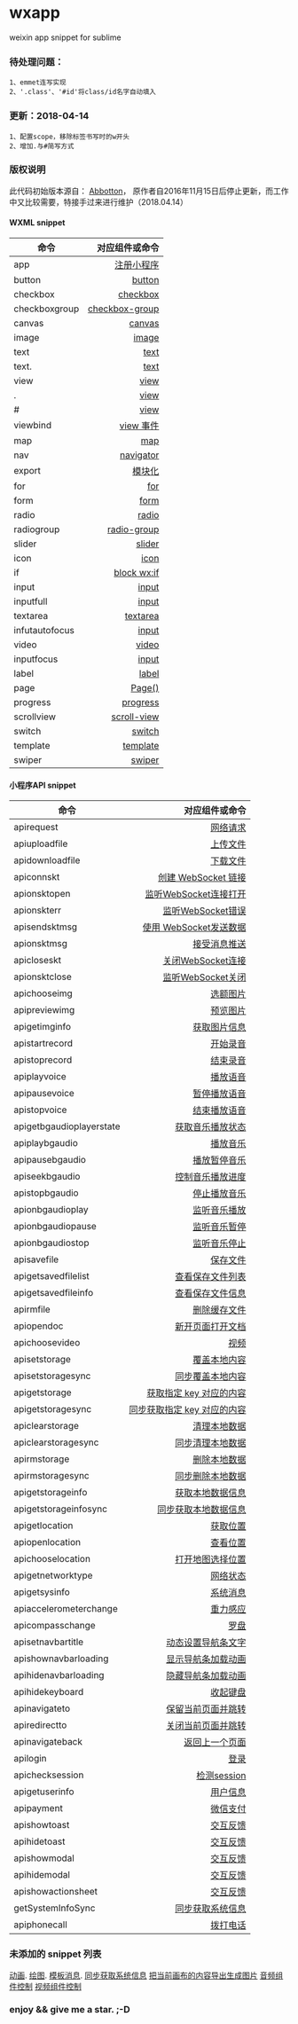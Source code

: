 # wxapp
weixin app snippet for sublime


### 待处理问题：
	1、emmet连写实现
	2、'.class'、'#id'将class/id名字自动填入


### 更新：2018-04-14
	1、配置scope，移除标签书写时的w开头
	2、增加.与#简写方式




### 版权说明
此代码初始版本源自： [Abbotton](https://github.com/Abbotton/weapp-snippet-for-sublime-text-2-3)，
原作者自2016年11月15日后停止更新，而工作中又比较需要，特接手过来进行维护（2018.04.14）






#### WXML snippet

| 命令 | 对应组件或命令 |
| -----|----:|
| app | [注册小程序](https://mp.weixin.qq.com/debug/wxadoc/dev/framework/app-service/app.html) |
| button | [button](https://mp.weixin.qq.com/debug/wxadoc/dev/component/button.html) |
| checkbox | [checkbox][2] |
| checkboxgroup | [checkbox-group][2] |
| canvas | [canvas](https://mp.weixin.qq.com/debug/wxadoc/dev/component/canvas.html#canvas) |
| image |[image](https://mp.weixin.qq.com/debug/wxadoc/dev/component/image.html)|
| text | [text](https://mp.weixin.qq.com/debug/wxadoc/dev/component/text.html) |
| text. | [text](https://mp.weixin.qq.com/debug/wxadoc/dev/component/text.html) |
| view | [view][4] |
| . | [view][4] |
| # | [view][4] |
| viewbind | [view 事件](https://mp.weixin.qq.com/debug/wxadoc/dev/framework/view/wxml/event.html) |
| map | [map](https://mp.weixin.qq.com/debug/wxadoc/dev/component/map.html)|
| nav |[navigator](https://mp.weixin.qq.com/debug/wxadoc/dev/component/navigator.html)|
| export | [模块化](https://mp.weixin.qq.com/debug/wxadoc/dev/framework/app-service/module.html)|
| for | [for](https://mp.weixin.qq.com/debug/wxadoc/dev/view/wxml/data.html) |
| form |[form](https://mp.weixin.qq.com/debug/wxadoc/dev/component/form.html)|
| radio|[radio][5]|
| radiogroup|[radio-group][5]|
| slider|[slider](https://mp.weixin.qq.com/debug/wxadoc/dev/component/slider.html)|
| icon|[icon](https://mp.weixin.qq.com/debug/wxadoc/dev/component/icon.html)|
| if | [block wx:if](https://mp.weixin.qq.com/debug/wxadoc/dev/framework/view/wxml/conditional.html)  |
| input|[input][3]|
| inputfull|[input][3]|
| textarea|[textarea](https://mp.weixin.qq.com/debug/wxadoc/dev/component/textarea.html)|
| infutautofocus|[input][3]|
| video|[video](https://mp.weixin.qq.com/debug/wxadoc/dev/component/video.html)|
| inputfocus|[input][3]|
| label|[label](https://mp.weixin.qq.com/debug/wxadoc/dev/component/label.html)|
| page|[Page()](https://mp.weixin.qq.com/debug/wxadoc/dev/framework/app-service/page.html)|
| progress|[progress](https://mp.weixin.qq.com/debug/wxadoc/dev/component/progress.html)|
| scrollview|[scroll-view](https://mp.weixin.qq.com/debug/wxadoc/dev/component/scroll-view.html)|
| switch|[switch](https://mp.weixin.qq.com/debug/wxadoc/dev/component/switch.html)|
| template|[template](https://mp.weixin.qq.com/debug/wxadoc/dev/framework/view/wxml/template.html)|
| swiper|[swiper](https://mp.weixin.qq.com/debug/wxadoc/dev/component/swiper.html)|


#### 小程序API snippet

| 命令 | 对应组件或命令 |
| -----|----:|
| apirequest| [网络请求](https://mp.weixin.qq.com/debug/wxadoc/dev/api/network-request.html) | 
| apiuploadfile| [上传文件][15] | 
| apidownloadfile| [下载文件][15] | 
| apiconnskt| [创建 WebSocket 链接][14] | 
| apionsktopen| [监听WebSocket连接打开][14] | 
| apionskterr| [监听WebSocket错误][14] | 
| apisendsktmsg| [使用 WebSocket发送数据][14] | 
| apionsktmsg| [接受消息推送][14] | 
| apicloseskt| [关闭WebSocket连接][14] | 
| apionsktclose| [监听WebSocket关闭][14] | 
| apichooseimg| [选额图片][13] | 
| apipreviewimg| [预览图片][13] |
| apigetimginfo| [获取图片信息][13] |
| apistartrecord| [开始录音][12] | 
| apistoprecord| [结束录音][12] | 
| apiplayvoice| [播放语音][1] | 
| apipausevoice| [暂停播放语音][1] | 
| apistopvoice| [结束播放语音][1] | 
| apigetbgaudioplayerstate| [获取音乐播放状态][6] | 
| apiplaybgaudio| [播放音乐][6] | 
| apipausebgaudio| [播放暂停音乐][6] | 
| apiseekbgaudio| [控制音乐播放进度][6] | 
| apistopbgaudio| [停止播放音乐][6] | 
| apionbgaudioplay| [监听音乐播放][6] | 
| apionbgaudiopause| [监听音乐暂停][6] | 
| apionbgaudiostop| [监听音乐停止][6] | 
| apisavefile| [保存文件][16] | 
| apigetsavedfilelist | [查看保存文件列表][16] |  
| apigetsavedfileinfo| [查看保存文件信息][16] | 
| apirmfile| [删除缓存文件][16] | 
| apiopendoc| [新开页面打开文档][16] | 
| apichoosevideo| [视频](https://mp.weixin.qq.com/debug/wxadoc/dev/api/media-video.html) | 
| apisetstorage| [覆盖本地内容][7] | 
| apisetstoragesync| [同步覆盖本地内容][7] | 
| apigetstorage| [获取指定 key 对应的内容][7] | 
| apigetstoragesync| [同步获取指定 key 对应的内容][7]  | 
| apiclearstorage| [清理本地数据][7] | 
| apiclearstoragesync| [同步清理本地数据][7]| 
| apirmstorage| [删除本地数据][7]| 
| apirmstoragesync| [同步删除本地数据][7]| 
| apigetstorageinfo| [获取本地数据信息][7]| 
| apigetstorageinfosync| [同步获取本地数据信息][7]| 
| apigetlocation| [获取位置][8] | 
| apiopenlocation| [查看位置][8] | 
| apichooselocation| [打开地图选择位置][8] | 
| apigetnetworktype| [网络状态][9] | 
| apigetsysinfo| [系统消息][9] | 
| apiaccelerometerchange| [重力感应][9] | 
| apicompasschange| [罗盘][9] | 
| apisetnavbartitle| [动态设置导航条文字][10] | 
| apishownavbarloading| [显示导航条加载动画][10] | 
| apihidenavbarloading| [隐藏导航条加载动画][10] | 
| apihidekeyboard| [收起键盘](https://mp.weixin.qq.com/debug/wxadoc/dev/api/ui-other.html) | 
| apinavigateto| [保留当前页面并跳转][11] | 
| apiredirectto| [关闭当前页面并跳转][11] | 
| apinavigateback| [返回上一个页面][11] | 
| apilogin| [登录][19] | 
| apichecksession| [检测session][19] | 
| apigetuserinfo| [用户信息](https://mp.weixin.qq.com/debug/wxadoc/dev/api/open.html) | 
| apipayment| [微信支付](https://mp.weixin.qq.com/debug/wxadoc/dev/api/api-pay.html) | 
| apishowtoast| [交互反馈][17] | 
| apihidetoast| [交互反馈][17] | 
| apishowmodal| [交互反馈][17] | 
| apihidemodal| [交互反馈][17] | 
| apishowactionsheet| [交互反馈][17] | 
| getSystemInfoSync| [同步获取系统信息][18] | 
| apiphonecall| [拨打电话][18] | 

[1]: https://mp.weixin.qq.com/debug/wxadoc/dev/api/media-voice.html "语音"
[2]: https://mp.weixin.qq.com/debug/wxadoc/dev/component/checkbox.html "多选"
[3]: https://mp.weixin.qq.com/debug/wxadoc/dev/component/input.html "文本框"
[4]: https://mp.weixin.qq.com/debug/wxadoc/dev/component/view.html "视图"
[5]: https://mp.weixin.qq.com/debug/wxadoc/dev/component/view.html "单选"
[6]: https://mp.weixin.qq.com/debug/wxadoc/dev/api/media-background-audio.html "音乐播放控制"
[7]: https://mp.weixin.qq.com/debug/wxadoc/dev/api/data.html "本地数据"
[8]: https://mp.weixin.qq.com/debug/wxadoc/dev/api/location.html  "地理位置"
[9]: https://mp.weixin.qq.com/debug/wxadoc/dev/api/device.html "设备信息"
[10]: https://mp.weixin.qq.com/debug/wxadoc/dev/api/ui.html "导航条动画"
[11]: https://mp.weixin.qq.com/debug/wxadoc/dev/api/ui-navigate.html "跳转"
[12]: https://mp.weixin.qq.com/debug/wxadoc/dev/api/media-record.html "录音"
[13]: https://mp.weixin.qq.com/debug/wxadoc/dev/api/media-picture.html "预览选择图片"
[14]: https://mp.weixin.qq.com/debug/wxadoc/dev/api/network-socket.html "socket"
[15]: https://mp.weixin.qq.com/debug/wxadoc/dev/api/network-file.html "上传下载文件"
[16]: https://mp.weixin.qq.com/debug/wxadoc/dev/api/file.html "文件"
[17]: https://mp.weixin.qq.com/debug/wxadoc/dev/api/api-react.html "交互反馈"
[18]: https://mp.weixin.qq.com/debug/wxadoc/dev/api/device.html "设备信息"
[19]: https://mp.weixin.qq.com/debug/wxadoc/dev/api/api-login.html "登录"

### 未添加的 snippet 列表

[动画](https://mp.weixin.qq.com/debug/wxadoc/dev/api/api-animation.html).
[绘图](https://mp.weixin.qq.com/debug/wxadoc/dev/api/api-canvas.html).
[模板消息](https://mp.weixin.qq.com/debug/wxadoc/dev/api/notice.html).
[同步获取系统信息](https://mp.weixin.qq.com/debug/wxadoc/dev/api/device.html)
[把当前画布的内容导出生成图片](https://mp.weixin.qq.com/debug/wxadoc/dev/api/api-canvas.html#wxcanvastotempfilepathobject)
[音频组件控制](https://mp.weixin.qq.com/debug/wxadoc/dev/api/api-audio.html)
[视频组件控制](https://mp.weixin.qq.com/debug/wxadoc/dev/api/api-video.html)

### enjoy && give me a star. ;-D
